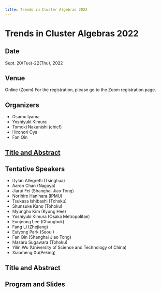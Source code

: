 ```yaml
---
title: Trends in Cluster Algebras 2022
---
```


# Trends in Cluster Algebras 2022

## Date
Sept. 20(Tue)-22(Thu), 2022

## Venue
Online (Zoom)
For the registration, please go to the Zoom registration page.

## Organizers
- Osamu Iyama  
- Yoshiyuki Kimura  
- Tomoki Nakanishi (chief)  
- Hironori Oya  
- Fan Qin

## [Title and Abstract](titleabstract.md)

## Tentative Speakers
- Dylan Allegretti (Tsinghua)
- Aaron Chan (Nagoya)
- Jiarui Fei (Shanghai Jiao Tong)
- Norihiro Hanihara (IPMU)
- Tsukasa Ishibashi (Tohoku)
- Shunsuke Kano (Tohoku) 
- Myungho Kim (Kyung Hee)
- Yoshiyuki Kimura (Osaka Metropolitan)
- Eunjeong Lee (Chungbuk)
- Fang Li (Zhejiang)
- Euiyong Park (Seoul)
- Fan Qin (Shanghai Jiao Tong)
- Masaru Sugawara (Tohoku)
- Yilin Wu (University of Science and Technology of China)
- Xiaomeng Xu(Peking)

## Title and Abstract

## Program and Slides
